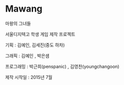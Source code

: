 # Mawang
마왕의 그녀들

서울디지텍고 학생 게임 제작 프로젝트

기획 : 김예인, 김세진(중도 하차)

그래픽 : 김예인 , 박은샘

프로그래밍 : 박근희(penspanic) , 김영찬(youngchangoon)

제작 시작일 : 2015년 7월
